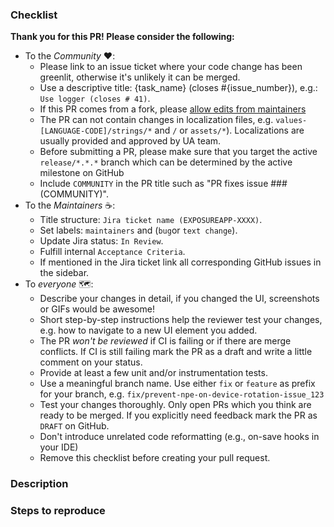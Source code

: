 <!--
Thank you for supporting us with your Pull Request! 🙌 ❤️
Before submitting, please take the time to check the points below and provide some descriptive information.

Remove the checklist after fulfilling all the relevant points, and before creating the PR, thank you.
-->

### Checklist

__Thank you for this PR! Please consider the following:__

* To the _Community_ :heart::
    * Please link to an issue ticket where your code change has been greenlit, otherwise it's
      unlikely it can be merged.
    * Use a descriptive title: {task_name} (closes #{issue_number}),
      e.g.: `Use logger (closes # 41)`.
    * If this PR comes from a
      fork, please [allow edits from maintainers](https://help.github.com/en/github/collaborating-with-issues-and-pull-requests/allowing-changes-to-a-pull-request-branch-created-from-a-fork)
    * The PR can not contain changes in localization files, e.g. `values-[LANGUAGE-CODE]/strings/*`
      and `/` or `assets/*`). Localizations are usually provided and approved by UA team.
    * Before submitting a PR, please make sure that you target the active `release/*.*.*` branch
      which can be determined by the active milestone on GitHub
    * Include `COMMUNITY` in the PR title such as "PR fixes issue ### (COMMUNITY)".
* To the _Maintainers_ :coffee::
    * Title structure: `Jira ticket name (EXPOSUREAPP-XXXX)`.
    * Set labels: `maintainers` and (`bug`or `text change`).
    * Update Jira status: `In Review`.
    * Fulfill internal `Acceptance Criteria`.
    * If mentioned in the Jira ticket link all corresponding GitHub issues in the sidebar.
* To _everyone_ :world_map::
    * Describe your changes in detail, if you changed the UI, screenshots or GIFs would be awesome!
    * Short step-by-step instructions help the reviewer test your changes, e.g. how to navigate to a
      new UI element you added.
    * The PR _won't be reviewed_ if CI is failing or if there are merge conflicts. If CI is still
      failing mark the PR as a draft and write a little comment on your status.
    * Provide at least a few unit and/or instrumentation tests.
    * Use a meaningful branch name. Use either `fix` or `feature` as prefix for your branch,
      e.g. `fix/prevent-npe-on-device-rotation-issue_123`
    * Test your changes thoroughly. Only open PRs which you think are ready to be merged. If you
      explicitly need feedback mark the PR as `DRAFT` on GitHub.
    * Don't introduce unrelated code reformatting (e.g., on-save hooks in your IDE)
    * Remove this checklist before creating your pull request.

### Description

<!-- 
Please be brief in describing which issue is solved by your PR or which enhancement it brings. Link related issues!
-->

### Steps to reproduce

<!--
How can your changes be tested?
1. First step
2. Second step
 -->
